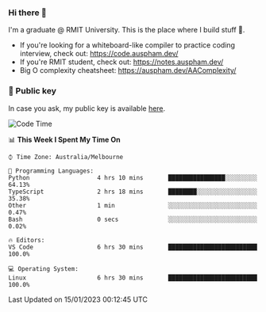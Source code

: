 ### Hi there 👋

I'm a graduate @ RMIT University. This is the place where I build stuff 👀. 

- If you're looking for a whiteboard-like compiler to practice coding interview, check out: https://code.auspham.dev/
- If you're RMIT student, check out: https://notes.auspham.dev/
- Big O complexity cheatsheet: https://auspham.dev/AAComplexity/

### 🔑 Public key

In case you ask, my public key is available [here](https://public.auspham.dev/).

<!--START_SECTION:waka-->
![Code Time](http://img.shields.io/badge/Code%20Time-934%20hrs%2042%20mins-blue)

📊 **This Week I Spent My Time On** 

```text
⌚︎ Time Zone: Australia/Melbourne

💬 Programming Languages: 
Python                   4 hrs 10 mins       ████████████████░░░░░░░░░   64.13% 
TypeScript               2 hrs 18 mins       ████████░░░░░░░░░░░░░░░░░   35.38% 
Other                    1 min               ░░░░░░░░░░░░░░░░░░░░░░░░░   0.47% 
Bash                     0 secs              ░░░░░░░░░░░░░░░░░░░░░░░░░   0.02%

🔥 Editors: 
VS Code                  6 hrs 30 mins       █████████████████████████   100.0%

💻 Operating System: 
Linux                    6 hrs 30 mins       █████████████████████████   100.0%

```


 Last Updated on 15/01/2023 00:12:45 UTC
<!--END_SECTION:waka-->

<!--
**rockmanvnx6/rockmanvnx6** is a ✨ _special_ ✨ repository because its `README.md` (this file) appears on your GitHub profile.

Here are some ideas to get you started:

- 🔭 I’m currently working on ...
- 🌱 I’m currently learning ...
- 👯 I’m looking to collaborate on ...
- 🤔 I’m looking for help with ...
- 💬 Ask me about ...
- 📫 How to reach me: ...
- 😄 Pronouns: ...
- ⚡ Fun fact: ...
-->
